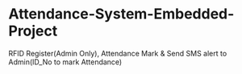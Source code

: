 # Attendance-System-Embedded-Project
RFID Register(Admin Only), Attendance Mark &amp; Send SMS alert to Admin(ID_No to mark Attendance)
